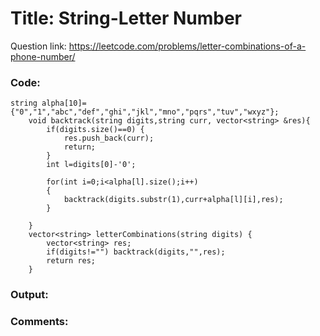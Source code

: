 # Title: String-Letter Number

Question link: https://leetcode.com/problems/letter-combinations-of-a-phone-number/

### Code:

```
string alpha[10]={"0","1","abc","def","ghi","jkl","mno","pqrs","tuv","wxyz"}; 
    void backtrack(string digits,string curr, vector<string> &res){
        if(digits.size()==0) {
            res.push_back(curr);
            return;
        }
        int l=digits[0]-'0';
        
        for(int i=0;i<alpha[l].size();i++)
        {
            backtrack(digits.substr(1),curr+alpha[l][i],res);
        }
        
    }
    vector<string> letterCombinations(string digits) {
        vector<string> res;
        if(digits!="") backtrack(digits,"",res);
        return res;
    }
```

### Output:


### Comments:

